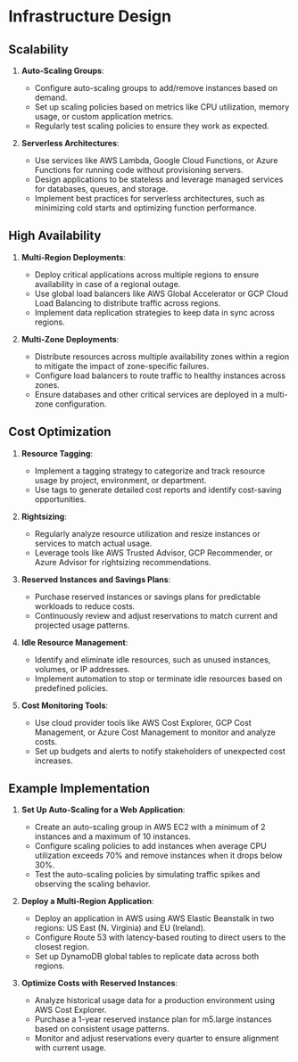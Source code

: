 
# Infrastructure Design

## Scalability

1. **Auto-Scaling Groups**:
   - Configure auto-scaling groups to add/remove instances based on demand.
   - Set up scaling policies based on metrics like CPU utilization, memory usage, or custom application metrics.
   - Regularly test scaling policies to ensure they work as expected.

2. **Serverless Architectures**:
   - Use services like AWS Lambda, Google Cloud Functions, or Azure Functions for running code without provisioning servers.
   - Design applications to be stateless and leverage managed services for databases, queues, and storage.
   - Implement best practices for serverless architectures, such as minimizing cold starts and optimizing function performance.

## High Availability

1. **Multi-Region Deployments**:
   - Deploy critical applications across multiple regions to ensure availability in case of a regional outage.
   - Use global load balancers like AWS Global Accelerator or GCP Cloud Load Balancing to distribute traffic across regions.
   - Implement data replication strategies to keep data in sync across regions.

2. **Multi-Zone Deployments**:
   - Distribute resources across multiple availability zones within a region to mitigate the impact of zone-specific failures.
   - Configure load balancers to route traffic to healthy instances across zones.
   - Ensure databases and other critical services are deployed in a multi-zone configuration.

## Cost Optimization

1. **Resource Tagging**:
   - Implement a tagging strategy to categorize and track resource usage by project, environment, or department.
   - Use tags to generate detailed cost reports and identify cost-saving opportunities.

2. **Rightsizing**:
   - Regularly analyze resource utilization and resize instances or services to match actual usage.
   - Leverage tools like AWS Trusted Advisor, GCP Recommender, or Azure Advisor for rightsizing recommendations.

3. **Reserved Instances and Savings Plans**:
   - Purchase reserved instances or savings plans for predictable workloads to reduce costs.
   - Continuously review and adjust reservations to match current and projected usage patterns.

4. **Idle Resource Management**:
   - Identify and eliminate idle resources, such as unused instances, volumes, or IP addresses.
   - Implement automation to stop or terminate idle resources based on predefined policies.

5. **Cost Monitoring Tools**:
   - Use cloud provider tools like AWS Cost Explorer, GCP Cost Management, or Azure Cost Management to monitor and analyze costs.
   - Set up budgets and alerts to notify stakeholders of unexpected cost increases.

## Example Implementation

1. **Set Up Auto-Scaling for a Web Application**:
   - Create an auto-scaling group in AWS EC2 with a minimum of 2 instances and a maximum of 10 instances.
   - Configure scaling policies to add instances when average CPU utilization exceeds 70% and remove instances when it drops below 30%.
   - Test the auto-scaling policies by simulating traffic spikes and observing the scaling behavior.

2. **Deploy a Multi-Region Application**:
   - Deploy an application in AWS using AWS Elastic Beanstalk in two regions: US East (N. Virginia) and EU (Ireland).
   - Configure Route 53 with latency-based routing to direct users to the closest region.
   - Set up DynamoDB global tables to replicate data across both regions.

3. **Optimize Costs with Reserved Instances**:
   - Analyze historical usage data for a production environment using AWS Cost Explorer.
   - Purchase a 1-year reserved instance plan for m5.large instances based on consistent usage patterns.
   - Monitor and adjust reservations every quarter to ensure alignment with current usage.

